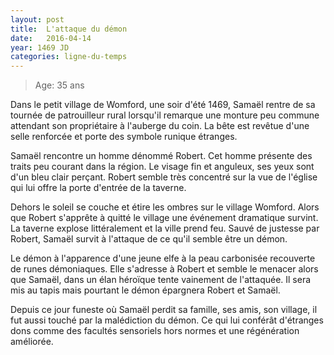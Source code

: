 ```yaml
---
layout: post
title:  L'attaque du démon
date:   2016-04-14
year: 1469 JD
categories: ligne-du-temps
---
```


> Age: 35 ans

Dans le petit village de Womford, une soir d'été 1469, Samaël rentre de sa tournée de patrouilleur rural lorsqu'il remarque une monture peu commune attendant son propriétaire à l'auberge du coin. La bête est revêtue d'une selle renforcée et porte des symbole runique étranges.

Samaël rencontre un homme dénommé Robert. Cet homme présente des traits peu courant dans la région. Le visage fin et anguleux, ses yeux sont d'un bleu clair perçant. Robert semble très concentré sur la vue de l'église qui lui offre la porte d'entrée de la taverne.

Dehors le soleil se couche et étire les ombres sur le village Womford. Alors que Robert s'apprête à quitté le village une événement dramatique survint. La taverne explose littéralement et la ville prend feu. Sauvé de justesse par Robert, Samaël survit à l'attaque de ce qu'il semble être un démon.

Le démon à l'apparence d'une jeune elfe à la peau carbonisée recouverte de runes démoniaques. Elle s'adresse à Robert et semble le menacer alors que Samaël, dans un élan héroïque tente vainement de l'attaquée. Il sera mis au tapis mais pourtant le démon épargnera Robert et Samaël.

Depuis ce jour funeste où Samaël perdit sa famille, ses amis, son village, il fut aussi touché par la malédiction du démon. Ce qui lui conférât d'étranges dons comme des facultés sensoriels hors normes et une régénération améliorée.